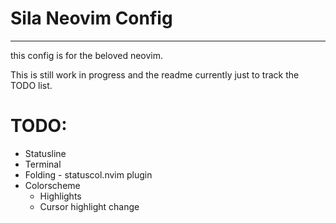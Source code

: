 # Sila Neovim Config
--------------------------
this config is for the beloved neovim.

This is still work in progress and the readme currently just to track the TODO list.


# TODO:
- Statusline
- Terminal
- Folding - statuscol.nvim plugin
- Colorscheme
  - Highlights
  - Cursor highlight change
